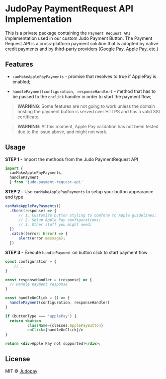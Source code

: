 # JudoPay PaymentRequest API Implementation

This is a private package containing the `Payment Request API` implementation used in our custom Judo Payment Button. The Payment Request API is a cross-platform payment solution that is adopted by native credit payments and by third-party providers (Google Pay, Apple Pay, etc.)

## Features
- `canMakeApplePayPayments` - promise that resolves to true if ApplePay is enabled;

- `handlePayment(configuration, responseHandler)` - method that has to be passed to the `onclick` handler in order to start the payment flow;

> **WARNING**: Some features are not going to work unless the domain hosting the payment button is served over HTTPS and has a valid SSL certificate.

> **WARNING**: At this moment, Apple Pay validation has not been tested due to the issue above, and might not work.

## Usage

**STEP 1 -** Import the methods from the Judo PaymentRequest API
```jsx
import { 
  canMakeApplePayPayments, 
  handlePayment 
  } from 'judo-payment-request-api'
```

**STEP 2 -** Use `canMakeApplePayPayments` to setup your button appearance and type
```jsx
canMakeApplePayPayments()
  .then((response) => {
      // 1. Customize button styling to comform to Apple guidelines;
      // 2. Setup Apple Pay configurations;
      // 3. Other stuff you might need;
  })
  .catch((error: Error) => {
      alert(error.message);
  })
```

**STEP 3 -** Execute `handlePayment` on button click to start payment flow
```jsx
const configuration = {
    // ...
}

const responseHandler = (response) => {
  // Handle payment response
}

const handleOnClick = () => {
  handlePayment(configuration, responseHandler)
}

if (buttonType === 'applePay') {
  return <button 
          className={classes.ApplePayButton} 
          onClick={handleOnClick}/>
}

return <div>Apple Pay not supported!</div>;
```

## License

MIT © [Judopay](https://github.com/Judopay)
